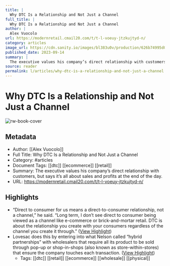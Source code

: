 ```yaml
---
title: |
  Why DTC Is a Relationship and Not Just a Channel
full_title: |
  Why DTC Is a Relationship and Not Just a Channel
author: |
  Alex Vuocolo
url: https://modernretail.cmail20.com/t/t-l-voeuy-jtzkujtyd-n/
category: articles
image_url: https://cdn.sanity.io/images/bl383u0v/production/626b74995d04697c889d16d2d00d36faefe5c633-5196x3464.jpg?rect=0,368,5196,2728&w=1200&h=630&q=70&fit=crop&auto=format
published_date: 2023-09-14
summary: |
  The executive values his company’s direct relationship with customers, but says it’s all about sales and profits at the end of the day.
source: reader
permalink: l/articles/why-dtc-is-a-relationship-and-not-just-a-channel
---
```

# Why DTC Is a Relationship and Not Just a Channel

![rw-book-cover](https://cdn.sanity.io/images/bl383u0v/production/626b74995d04697c889d16d2d00d36faefe5c633-5196x3464.jpg?rect=0,368,5196,2728&w=1200&h=630&q=70&fit=crop&auto=format)

## Metadata
- Author: [[Alex Vuocolo]]
- Full Title: Why DTC Is a Relationship and Not Just a Channel
- Category: #articles
- Document Tags: [[dtc]] [[ecommerce]] [[retail]] 
- Summary: The executive values his company’s direct relationship with customers, but says it’s all about sales and profits at the end of the day.
- URL: https://modernretail.cmail20.com/t/t-l-voeuy-jtzkujtyd-n/

## Highlights
- “Direct to consumer for us means a direct-to-consumer relationship, not a channel,” he said. “Long term, I don’t see direct to consumer being viewed as a channel like e-commerce or brick-and-mortar retail. DTC is about the relationship you create with your consumers regardless of the channel you create it through.” ([View Highlight](https://read.readwise.io/read/01hc9x56hcpnhgrkzby0yr8nv4))
- Lovesac does this by entering into what Nelson called “hybrid partnerships” with wholesalers that require all its product to be sold through pop-up or shop-in-shops (also known as store-within-stores) that ensure the company touches each transaction. ([View Highlight](https://read.readwise.io/read/01hc9x62nrc1gb1trqje2a9r95))
    - Tags: [[dtc]] [[retail]] [[ecommerce]] [[wholesale]] [[physical]] 


